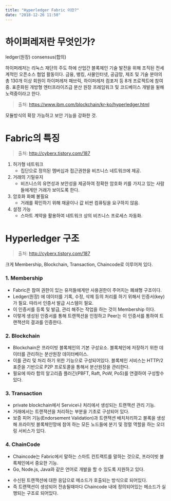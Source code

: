 ```yaml
---
title: "Hyperledger Fabric 이란?"
date: "2018-12-26 11:50"
---
```


# 하이퍼레저란 무엇인가?

ledger(원장)
consensus(합의)

하이퍼레저는 리눅스 재단의 주도 하에 산업간 블록체인 기술 발전을 위해 조직된 전세계적인 오픈소스 협업 활동이다.
금융, 뱅킹, 사물인터넷, 공급망, 제조 및 기술 분야의 총 130개 이상 회원이 하이퍼레저 패브릭, 하이퍼레저 컴포저 등 8개 프로젝트에 참여중.
표준화된 개방형 엔터프라이즈급 분산 원장 프레임워크 및 코드베이스 개발을 윌해 노력중이라고 한다.

> 출처: https://www.ibm.com/blockchain/kr-ko/hyperledger.html

모듈방식의 확장 가능하고 보안 기능을 강화한 것.

# Fabric의 특징

> 출처: http://cyberx.tistory.com/187

1. 허가형 네트워크
   - 집단으로 정의된 멤버십과 접근권한을 비즈니스 네트워크에 제공.
2. 거래의 기밀유지
   - 비즈니스의 유연성과 보안성을 제공하여 정확한 암호화 키를 가지고 있는 사람들에게만 거래가 보이도록 한다.
3. 암호화 화폐 불필요
   - 거래를 확인하기 위해 채굴이나 값 비싼 컴퓨팅을 요구하지 않음.
4. 설정 가능
   - 스마트 계약을 활용하여 네트워크 상의 비즈니스 프로세스 자동화.

# Hyperledger 구조

> 출처: http://cyberx.tistory.com/187

크게 Membership, Blockchain, Transaction, Chaincode로 이루어져 있다.

### 1. Membership

- Fabric은 참여 권한이 있는 유저들에게만 사용권한이 주어지는 폐쇄형 구조이다.
- Ledger(원장) 에 데이터를 기록, 수정, 삭제 등의 처리를 하기 위해서 인증서(key)가 필요. 따라서 인증서 발급 시스템이 필요.
- 이 인증서를 등록 및 발급, 관리 해주는 작업을 하는 것이 Membership 이다.
- 이렇게 생성된 인증서를 통해 트랜잭션을 인정하고 Peer는 이 인증서를 통하여 트랜잭션의 결과를 인증한다.

### 2. Blockchain

- Blockchain은 프라이빗 블록체인의 기본 구성요소. 블록체인에 저장하기 위한 데이터를 관리하는 분산원장 데이터베이스.
- 이를 관리 및 처리 하기 위한 기능으로 구성되어있다. 블록체인 서비스는 HTTP/2 표준을 기반으로 P2P 프로토콜을 통해서 분산원장을 관리한다.
- 필요에 따라 합의 알고리즘 플러긴(PBFT, Raft, PoW, PoS)를 연결하여 구성할수 있다.

### 3. Transaction

- private blockchain에서 Service나 처리에서 생성되는 트랜잭션 관리 기능.
- 거래에서는 트랜잭션을 처리하는 부분을 기초로 구성되어 있다.
- 보증 피어 기능(Endorsement Validation)과 트랜잭션 배치처리하고 블록을 생성해 프라이빗 블록체인망에 참여 하는 모든 노드들에 분기 및 정렬 역할을 하는 오더링 서비스가 있다.

### 4. ChainCode

- Chaincode는 Fabric에서 말하는 스마트 컨트랙트를 말하는 것으로, 프라이빗 블록체인에서 중요한 기능.
- Go, Node.js, Java와 같은 언어로 개발을 할 수 있도록 지원하고 있다.

* 수신된 트랜잭션에 대한 응답으로 메소드가 호출되는 방식으로 되어있다.
* 즉 트랜잭션이 생성되어 전송될때마다 Chaincode 내에 정의되어있는 메소드가 실행되는 구조로 되어있다.
